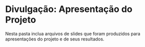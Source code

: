 # Divulgação: Apresentação do Projeto

Nesta pasta inclua arquivos de slides que foram produzidos para apresentações 
do projeto e de seus resultados.

